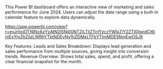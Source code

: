 This Power BI dashboard offers an interactive view of marketing and sales performance for June 2024. Users can adjust the date range using a built-in calendar feature to explore data dynamically.

https://app.powerbi.com/view?r=eyJrIjoiOTNlNzAzYzAtN2I5Ni00NTZjLTliZTctYzczYWIxZjY2ZTI0IiwidCI6ImExYmZhZjIzLWRhYTktNDEyNy1hZDMxLTFkYTlmMDE5NmEwOSJ9

Key Features:
Leads and Sales Breakdown: Displays lead generation and sales performance from multiple sources, giving insight into conversion trends.
Revenue Overview: Shows total sales, spend, and profit, offering a clear financial snapshot for the month.
